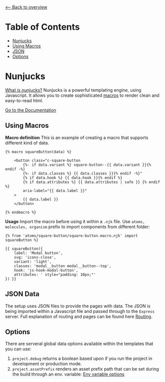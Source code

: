[⟵ Back to overview](../README.md)

# Table of Contents
- [Nunjucks](#commands)
- [Using Macros](#using-macros)
- [JSON](#json-data)
- [Options](#options)

# Nunjucks #
[What is nunjucks?](https://mozilla.github.io/nunjucks/) Nunjucks is a powerful templating engine, using Javascript. It allows you to create sophisticated [macros](https://mozilla.github.io/nunjucks/templating.html#macro) to render clean and easy-to-read html.

[Go to the Documentation](https://mozilla.github.io/nunjucks/templating.html)

## Using Macros ##
__Macro definition__
This is an example of creating a macro that supports different kind of data.
```htmlmixed
{% macro squareButton(data) %}

    <button class="c-square-button
        {%- if data.variant %} square-button--{{ data.variant }}{% endif -%}
        {%- if data.classes %} {{ data.classes }}{% endif -%}"
        {% if data.hook %} {{ data.hook }}{% endif %}
        {% if data.attributes %} {{ data.attributes | safe }} {% endif %}
        aria-label="{{ data.label }}"
    >
        {{ data.label }}
    </button>

{% endmacro %}
```

__Usage__
Import the macro before using it within a `.njk` file. Use `atoms, molecules, organism` prefix to import components from different folder:

```htmlmixed
{% from 'atoms/square-button/square-button.macro.njk' import squareButton %}

{{ squareButton({
    label: 'Modal button',
    svg: 'icons-close',
    variant: 'light',
    classes: 'modal__button modal__button--top',
    hook: 'js-hook-modal-button',
    attributes: ' style="padding: 10px;"'
}) }}
```

## JSON Data ##
The setup uses JSON files to provide the pages with data. The JSON is being imported within a Javascript file and passed through to the `Express` server. Full explanation of routing and pages can be found here [Routing](./Routes.md).

## Options ##
There are serveral global data options available within the templates that you can use:
1. `project.debug` returns a boolean based upon if you run the project in development or production mode.
2. `project.assetPrefix` renders an asset prefix path that can be set during the build through an env. variable: [Env variable options](./Commands.md#options)